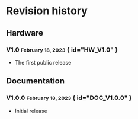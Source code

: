 # Revision history

## Hardware

### V1.0 <small>February 18, 2023</small> { id="HW_V1.0" }

- The first public release


## Documentation

### V1.0.0 <small>February 18, 2023</small> { id="DOC_V1.0.0" }

- Initial release

